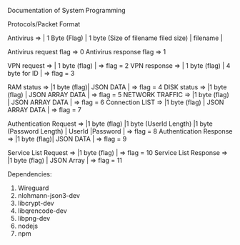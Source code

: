 Documentation of System Programming

Protocols/Packet Format

Antivirus => | 1 Byte (Flag) | 1 byte (Size of filename filed size) | filename |

Antivirus request flag => 0
Antivirus response flag => 1

VPN request => | 1 byte (flag) | => flag = 2
VPN response => | 1 byte (flag) | 4 byte for ID | => flag = 3

RAM status => |1 byte (flag)| JSON DATA | => flag = 4
DISK status => |1 byte (flag) | JSON ARRAY DATA | => flag = 5
NETWORK TRAFFIC => |1 byte (flag) | JSON ARRAY DATA | => flag = 6
Connection LIST => |1 byte (flag) | JSON ARRAY DATA | => flag = 7

Authentication Request => |1 byte (flag) |1 byte (UserId Length) |1 byte (Password Length) | UserId |Password | => flag = 8
Authentication Response => |1 byte (flag)| JSON DATA | => flag = 9

Service List Request => |1 byte (flag) | => flag = 10
Service List Response => |1 byte (flag) | JSON Array | => flag = 11

Dependencies:
1. Wireguard
2. nlohmann-json3-dev
3. libcrypt-dev
4. libqrencode-dev
5. libpng-dev
6. nodejs
7. npm